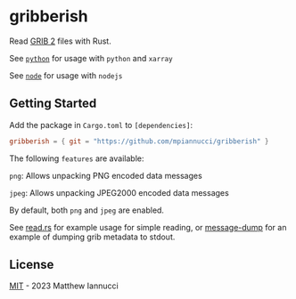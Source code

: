 # gribberish

Read [GRIB 2](https://en.wikipedia.org/wiki/GRIB) files with Rust.

See [`python`](python/README.md) for usage with `python` and `xarray`

See [`node`](node/README.md) for usage with `nodejs`

## Getting Started

Add the package in `Cargo.toml` to `[dependencies]`:

```toml
gribberish = { git = "https://github.com/mpiannucci/gribberish" }
```

The following `features` are available: 

`png`: Allows unpacking PNG encoded data messages

`jpeg`: Allows unpacking JPEG2000 encoded data messages

By default, both `png` and `jpeg` are enabled.

See [read.rs](tests/read.rs) for example usage for simple reading, or [message-dump](examples/message-dump/main.rs) for an example of dumping grib metadata to stdout. 

## License

[MIT](LICENSE) -  2023 Matthew Iannucci
